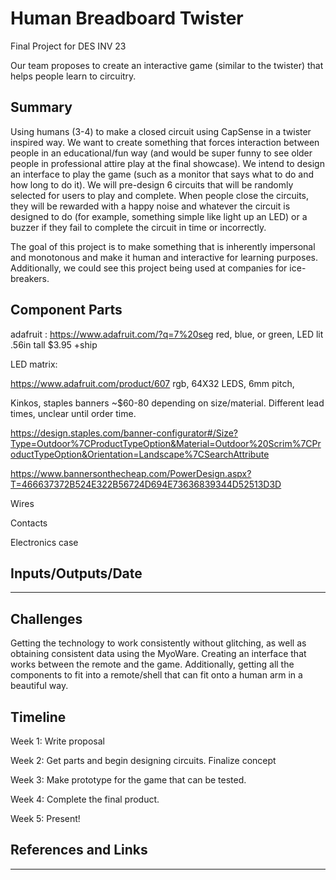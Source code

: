 # Human Breadboard Twister
Final Project for DES INV 23

Our team proposes to create an interactive game (similar to the twister) that helps people learn to circuitry.

## Summary

Using humans (3-4) to make a closed circuit using CapSense in a twister inspired way. We want to create something that forces interaction between people in an educational/fun way (and would be super funny to see older people in professional attire play at the final showcase). We intend to design an interface to play the game (such as a monitor that says what to do and how long to do it). We will pre-design 6 circuits that will be randomly selected for users to play and complete. When people close the circuits, they will be rewarded with a happy noise and whatever the circuit is designed to do (for example, something simple like light up an LED) or a buzzer if they fail to complete the circuit in time or incorrectly.
 
The goal of this project is to make something that is inherently impersonal and monotonous and make it human and interactive for learning purposes. Additionally, we could see this project being used at companies for ice-breakers.

## Component Parts

adafruit :
https://www.adafruit.com/?q=7%20seg red, blue, or green, LED lit .56in tall $3.95 +ship

LED matrix:

https://www.adafruit.com/product/607 rgb, 64X32 LEDS, 6mm pitch,

Kinkos, staples banners ~$60-80 depending on size/material. Different lead times, unclear until order time.

https://design.staples.com/banner-configurator#/Size?Type=Outdoor%7CProductTypeOption&Material=Outdoor%20Scrim%7CProductTypeOption&Orientation=Landscape%7CSearchAttribute

https://www.bannersonthecheap.com/PowerDesign.aspx?T=466637372B524E322B56724D694E73636839344D52513D3D

Wires

Contacts

Electronics case


## Inputs/Outputs/Date

-----

## Challenges

Getting the technology to work consistently without glitching, as well as obtaining consistent data using the MyoWare. Creating an interface that works between the remote and the game. Additionally, getting all the components to fit into a remote/shell that can fit onto a human arm in a beautiful way.

## Timeline

Week 1: Write proposal

Week 2: Get parts and begin designing circuits. Finalize concept

Week 3: Make prototype for the game that can be tested.

Week 4: Complete the final product.

Week 5: Present!

## References and Links

-----
